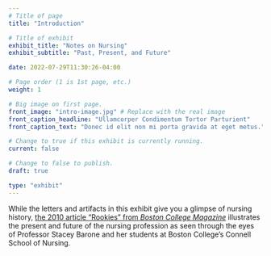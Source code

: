 ```yaml
---
# Title of page
title: "Introduction"

# Title of exhibit
exhibit_title: "Notes on Nursing"
exhibit_subtitle: "Past, Present, and Future"

date: 2022-07-29T11:30:26-04:00

# Page order (1 is 1st page, etc.)
weight: 1

# Big image on first page.
front_image: "intro-image.jpg" # Replace with the real image
front_caption_headline: "Ullamcorper Condimentum Tortor Parturient"
front_caption_text: "Donec id elit non mi porta gravida at eget metus."

# Change to true if this exhibit is currently running.
current: false

# Change to false to publish.
draft: true

type: "exhibit"
---
```


While the letters and artifacts in this exhibit give you a glimpse of nursing history, [the 2010 article “Rookies” from *Boston College Magazine*](https://hdl.handle.net/2027/bc.ark:/13960/t1qf9vs61) illustrates the present and future of the nursing profession as seen through the eyes of Professor Stacey Barone and her students at Boston College’s Connell School of Nursing.
